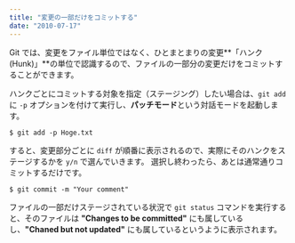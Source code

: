 ```yaml
---
title: "変更の一部だけをコミットする"
date: "2010-07-17"
---
```


Git では、変更をファイル単位ではなく、ひとまとまりの変更**「ハンク (Hunk)」**の単位で認識するので、ファイルの一部分の変更だけをコミットすることができます。

ハンクごとにコミットする対象を指定（ステージング）したい場合は、`git add` に `-p` オプションを付けて実行し、**パッチモード**という対話モードを起動します。

```
$ git add -p Hoge.txt
```

すると、変更部分ごとに `diff` が順番に表示されるので、実際にそのハンクをステージするかを `y/n` で選んでいきます。
選択し終わったら、あとは通常通りコミットするだけです。

```
$ git commit -m "Your comment"
```

ファイルの一部だけステージされている状況で `git status` コマンドを実行すると、そのファイルは **"Changes to be committed"** にも属しているし、**"Chaned but not updated"** にも属しているというように表示されます。

